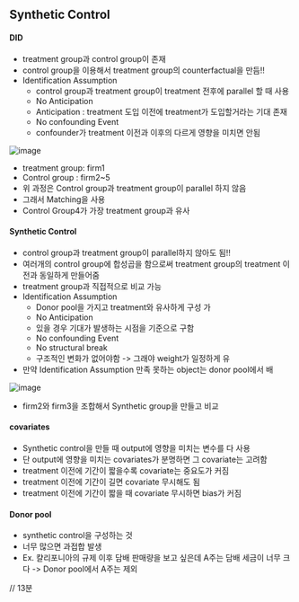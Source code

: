 ## Synthetic Control
#### DID
* treatment group과 control group이 존재
* control group을 이용해서 treatment group의 counterfactual을 만듬!!
* Identification Assumption
   * control group과 treatment group이 treatment 전후에 parallel 할 때 사용
   * No Anticipation
    * Anticipation : treatment 도입 이전에 treatment가 도입할거라는 기대 존재
   * No confounding Event
    * confounder가 treatment 이전과 이후의 다르게 영향을 미치면 안됨

![image](https://github.com/hkyoo52/Causal-Inference/assets/63588046/a32619c1-7abf-4e1c-a0f3-1d0b7aaabf61)
  * treatment group: firm1
  * Control group : firm2~5
* 위 과정은 Control group과 treatment group이 parallel 하지 않음
* 그래서 Matching을 사용
* Control Group4가 가장 treatment group과 유사

#### Synthetic Control
* control group과 treatment group이 parallel하지 않아도 됨!!
* 여러개의 control group에 합성곱을 함으로써 treatment group의 treatment 이전과 동일하게 만들어줌
* treatment group과 직접적으로 비교 가능
* Identification Assumption
   * Donor pool을 가지고 treatment와 유사하게 구성 가
   * No Anticipation
    * 있을 경우 기대가 발생하는 시점을 기준으로 구함
   * No confounding Event
   * No structural break
    * 구조적인 변화가 없어야함 -> 그래야 weight가 일정하게 유
 * 만약 Identification Assumption 만족 못하는 object는 donor pool에서 배
  
![image](https://github.com/hkyoo52/Causal-Inference/assets/63588046/95b80d07-cc17-41c1-bb50-bfe4e5bf8c09)
* firm2와 firm3을 조합해서 Synthetic group을 만들고 비교



#### covariates
* Synthetic control을 만들 때 output에 영향을 미치는 변수를 다 사용
* 단 output에 영향을 미치는 covariates가 분명하면 그 covariate는 고려함
 * treatment 이전에 기간이 짧을수록 covariate는 중요도가 커짐
  * treatment 이전에 기간이 길면 covariate 무시해도 됨
  * treatment 이전에 기간이 짧을 때 covariate 무시하면 bias가 커짐

#### Donor pool
* synthetic control을 구성하는 것
* 너무 많으면 과접합 발생
* Ex. 캴리포니아의 규제 이후 담배 판매량을 보고 싶은데 A주는 담배 세금이 너무 크다 -> Donor pool에서 A주는 제외


// 13분
  
